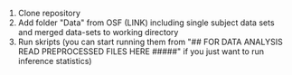 
1) Clone repository
2) Add folder "Data" from OSF (LINK) including single subject data sets and merged data-sets to working directory
3) Run skripts (you can start running them from "## FOR DATA ANALYSIS READ PREPROCESSED FILES HERE #####" if you just want to run inference statistics)
